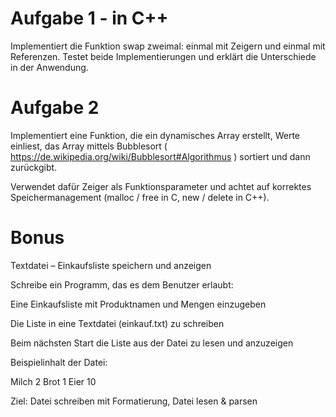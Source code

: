 # Aufgabe 1 - in C++
Implementiert die Funktion swap zweimal: einmal mit Zeigern und einmal mit Referenzen. Testet beide Implementierungen und erklärt die Unterschiede in der Anwendung.

# Aufgabe 2
Implementiert eine Funktion, die ein dynamisches Array erstellt, Werte einliest, das Array mittels Bubblesort ( https://de.wikipedia.org/wiki/Bubblesort#Algorithmus ) sortiert und dann zurückgibt. 

Verwendet dafür Zeiger als Funktionsparameter und achtet auf korrektes Speichermanagement (malloc / free in C, new / delete in C++).

# Bonus
Textdatei – Einkaufsliste speichern und anzeigen

Schreibe ein Programm, das es dem Benutzer erlaubt:

Eine Einkaufsliste mit Produktnamen und Mengen einzugeben

Die Liste in eine Textdatei (einkauf.txt) zu schreiben

Beim nächsten Start die Liste aus der Datei zu lesen und anzuzeigen

Beispielinhalt der Datei:

Milch 2
Brot 1
Eier 10

Ziel: Datei schreiben mit Formatierung, Datei lesen & parsen
